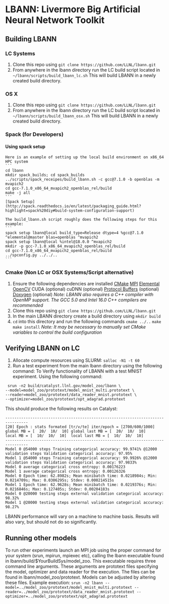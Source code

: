 # LBANN: Livermore Big Artificial Neural Network Toolkit
## Building LBANN

### LC Systems
   1. Clone this repo using `git clone https://github.com/LLNL/lbann.git`
   2. From anywhere in the lbann directory run the LC build script located in  
   `~/lbann/scripts/build_lbann_lc.sh`
   This will build LBANN in a newly created build directory.

### OS X
   1. Clone this repo using `git clone https://github.com/LLNL/lbann.git`
   2. From anywhere in the lbann directory run the LC build script located in  
   `~/lbann/scripts/build_lbann_osx.sh`
   This will build LBANN in a newly created build directory.

### Spack (for Developers)

#### Using spack setup

    Here is an example of setting up the local build environment on x86_64 HPC system
    ```
    cd lbann
    mkdir spack_builds; cd spack_builds
    ../scripts/spack_receipes/build_lbann.sh -c gcc@7.1.0 -b openblas -m mvapich2
    cd gcc-7.1.0_x86_64_mvapich2_openblas_rel/build
    make -j all
    ```
    [Spack Setup](http://spack.readthedocs.io/en/latest/packaging_guide.html?highlight=spack%20diy#build-system-configuration-support)

    The build_lbann.sh script roughly does the following steps for this example:
    ```
    spack setup lbann@local build_type=Release dtype=4 %gcc@7.1.0 ^elemental@master blas=openblas ^mvapich2
    spack setup lbann@local %intel@18.0.0 ^mvapich2
    mkdir -p gcc-7.1.0_x86_64_mvapich2_openblas_rel/build
    cd gcc-7.1.0_x86_64_mvapich2_openblas_rel/build
    ../spconfig.py ../../..
    ```

### Cmake (Non LC or OSX Systems/Script alternative)
   1. Ensure the following dependencies are installed
    [CMake](https://software.llnl.gov/lbann/cmake.html)
    [MPI](https://software.llnl.gov/lbann/mpi.html)
    [Elemental](https://software.llnl.gov/lbann/elemental.html)
    [OpenCV](https://software.llnl.gov/lbann/opencv.html)
    CUDA (optional)
    cuDNN (optional)
    [Protocol Buffers](https://software.llnl.gov/lbann/protobuf.html) (optional)
    [Doxygen](https://software.llnl.gov/lbann/doxygen.html) (optional)
    *Note: LBANN also requires a C++ compiler with OpenMP support. The GCC 5.0 and Intel 16.0 C++ compilers are recommended*
   2. Clone this repo using `git clone https://github.com/LLNL/lbann.git`
   3. In the main LBANN directory create a build directory using `mkdir build`
   4. `cd` into this directory and run the following commands
    `cmake ../..`
    `make`
    `make install`
    *Note: It may be necessary to manually set CMake variables to control the build configuration*

## Verifying LBANN on LC
   1. Allocate compute resources using SLURM: `salloc -N1 -t 60`
   2. Run a test experiment from the main lbann directory using the following command:
   To Verify functionality of LBANN with a test MNIST experiment. Using the following command:
 ```
  srun -n2 build/catalyst.llnl.gov/model_zoo/lbann \
--model=model_zoo/prototext/model_mnist_multi.prototext \
--reader=model_zoo/prototext/data_reader_mnist.prototext \
--optimizer=model_zoo/prototext/opt_adagrad.prototext
```
  This should produce the following results on Catalyst:
  ```
  --------------------------------------------------------------------------------
  [20] Epoch : stats formated [tr/v/te] iter/epoch = [2700/600/1000]
  global MB = [  20/  10/  10] global last MB = [  20/  10/  10]
  local MB = [  10/  10/  10]  local last MB = [  10/  10/  10]
  --------------------------------------------------------------------------------
  Model 0 @54000 steps Training categorical accuracy: 99.9741% @12000 validation steps Validation categorical accuracy: 97.95%
  Model 1 @54000 steps Training categorical accuracy: 99.9926% @12000 validation steps Validation categorical accuracy: 97.9833%
  Model 0 average categorical cross entropy: 0.00176223
  Model 1 average categorical cross entropy: 0.00126326
  Model 0 Epoch time: 62.8982s; Mean minibatch time: 0.0218984s; Min: 0.0214709s; Max: 0.0306295s; Stdev: 0.000214515s
  Model 1 Epoch time: 62.9628s; Mean minibatch time: 0.0219376s; Min: 0.0216846s; Max: 0.127405s; Stdev: 0.00204183s
  Model 0 @20000 testing steps external validation categorical accuracy: 98.32%
  Model 1 @20000 testing steps external validation categorical accuracy: 98.27%
``` 
  LBANN performance will vary on a machine to machine basis. Results will also vary, but should not do so significantly. 

## Running other models
To run other experiments launch an MPI job using the proper command for your system (srun, mpirun, mpiexec etc), calling the lbann executable found in lbann/build/$YourBuildSys/model_zoo. This executable requires three command line arguments. These arguments are prototext files specifying the model, optimizer and data reader for the execution. The files can be found in lbann/model_zoo/prototext. Models can be adjusted by altering these files. Example execution:
                   `srun -n2 lbann
                    --model=../model_zoo/prototext/model_mnist_multi.prototext
                    --reader=../model_zoo/prototext/data_reader_mnist.prototext
                    --optimizer=../model_zoo/prototext/opt_adagrad.prototext`

